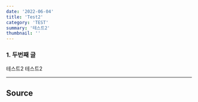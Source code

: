 ```yaml
---
date: '2022-06-04'
title: 'Test2'
category: 'TEST'
summary: '테스트2'
thumbnail: ''
---
```


### 1. 두번째 글

테스트2
테스트2

---

## Source
